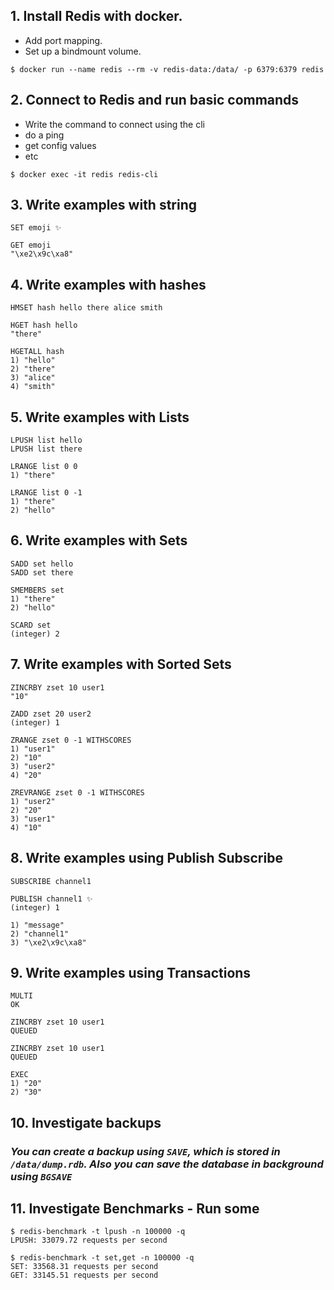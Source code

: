 ## 1. Install Redis with docker.

- Add port mapping.
- Set up a bindmount volume.

`$ docker run --name redis --rm -v redis-data:/data/ -p 6379:6379 redis`

## 2. Connect to Redis and run basic commands

- Write the command to connect using the cli
- do a ping
- get config values
- etc

`$ docker exec -it redis redis-cli`

## 3. Write examples with string

```
SET emoji ✨

GET emoji
"\xe2\x9c\xa8"
```

## 4. Write examples with hashes

```
HMSET hash hello there alice smith

HGET hash hello
"there"

HGETALL hash
1) "hello"
2) "there"
3) "alice"
4) "smith"
```

## 5. Write examples with Lists

```
LPUSH list hello
LPUSH list there

LRANGE list 0 0
1) "there"

LRANGE list 0 -1
1) "there"
2) "hello"
```

## 6. Write examples with Sets

```
SADD set hello
SADD set there

SMEMBERS set
1) "there"
2) "hello"

SCARD set
(integer) 2
```

## 7. Write examples with Sorted Sets

```
ZINCRBY zset 10 user1
"10"

ZADD zset 20 user2
(integer) 1

ZRANGE zset 0 -1 WITHSCORES
1) "user1"
2) "10"
3) "user2"
4) "20"

ZREVRANGE zset 0 -1 WITHSCORES
1) "user2"
2) "20"
3) "user1"
4) "10"
```

## 8. Write examples using Publish Subscribe

```
SUBSCRIBE channel1

PUBLISH channel1 ✨
(integer) 1

1) "message"
2) "channel1"
3) "\xe2\x9c\xa8"
```

## 9. Write examples using Transactions

```
MULTI
OK

ZINCRBY zset 10 user1
QUEUED

ZINCRBY zset 10 user1
QUEUED

EXEC
1) "20"
2) "30"
```

## 10. Investigate backups

### _You can create a backup using `SAVE`, which is stored in `/data/dump.rdb`. Also you can save the database in background using `BGSAVE`_

## 11. Investigate Benchmarks - Run some

```
$ redis-benchmark -t lpush -n 100000 -q
LPUSH: 33079.72 requests per second

$ redis-benchmark -t set,get -n 100000 -q
SET: 33568.31 requests per second
GET: 33145.51 requests per second
```
